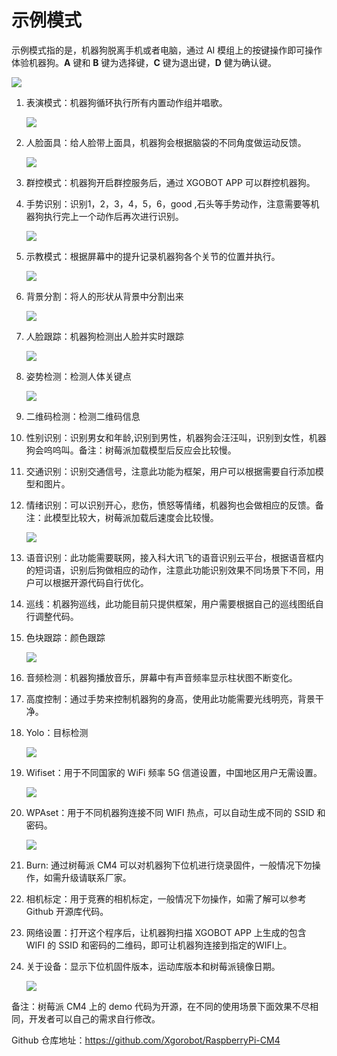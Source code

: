 ﻿---
sidebar_position: 2
sidebar_label: 示例模式
---

# 示例模式

示例模式指的是，机器狗脱离手机或者电脑，通过 AI 模组上的按键操作即可操作体验机器狗。**A** 键和 **B** 键为选择键，**C** 键为退出键，**D** 健为确认键。

![](https://wiki-media-ef.oss-cn-hongkong.aliyuncs.com//images/cm4-xgo-exmple-01.png)

1. 表演模式：机器狗循环执行所有内置动作组并唱歌。

   ![](https://wiki-media-ef.oss-cn-hongkong.aliyuncs.com//images/cm4-xgo-exmple-02.gif)

2. 人脸面具：给人脸带上面具，机器狗会根据脑袋的不同角度做运动反馈。

   ![](https://wiki-media-ef.oss-cn-hongkong.aliyuncs.com//images/cm4-xgo-exmple-03.png)

3. 群控模式：机器狗开启群控服务后，通过 XGOBOT APP 可以群控机器狗。

4. 手势识别：识别1，2，3，4，5，6，good ,石头等手势动作，注意需要等机器狗执行完上一个动作后再次进行识别。

   ![](https://wiki-media-ef.oss-cn-hongkong.aliyuncs.com//images/cm4-xgo-exmple-04.png)

5. 示教模式：根据屏幕中的提升记录机器狗各个关节的位置并执行。

   ![](https://wiki-media-ef.oss-cn-hongkong.aliyuncs.com//images/cm4-xgo-exmple-14.gif)

6. 背景分割：将人的形状从背景中分割出来

   ![](https://wiki-media-ef.oss-cn-hongkong.aliyuncs.com//images/cm4-xgo-exmple-05.png)

7. 人脸跟踪：机器狗检测出人脸并实时跟踪

   ![](https://wiki-media-ef.oss-cn-hongkong.aliyuncs.com//images/cm4-xgo-exmple-06.png)

8. 姿势检测：检测人体关键点

   ![](https://wiki-media-ef.oss-cn-hongkong.aliyuncs.com//images/cm4-xgo-exmple-07.png)

9. 二维码检测：检测二维码信息

10. 性别识别：识别男女和年龄,识别到男性，机器狗会汪汪叫，识别到女性，机器狗会呜呜叫。备注：树莓派加载模型后反应会比较慢。

11. 交通识别：识别交通信号，注意此功能为框架，用户可以根据需要自行添加模型和图片。

12. 情绪识别：可以识别开心，悲伤，愤怒等情绪，机器狗也会做相应的反馈。备注：此模型比较大，树莓派加载后速度会比较慢。

    ![](https://wiki-media-ef.oss-cn-hongkong.aliyuncs.com//images/cm4-xgo-exmple-08.png)

13. 语音识别：此功能需要联网，接入科大讯飞的语音识别云平台，根据语音框内的短词语，识别后狗做相应的动作，注意此功能识别效果不同场景下不同，用户可以根据开源代码自行优化。

14. 巡线：机器狗巡线，此功能目前只提供框架，用户需要根据自己的巡线图纸自行调整代码。

15. 色块跟踪：颜色跟踪

    ![](https://wiki-media-ef.oss-cn-hongkong.aliyuncs.com//images/cm4-xgo-exmple-09.png)

16. 音频检测：机器狗播放音乐，屏幕中有声音频率显示柱状图不断变化。

17. 高度控制：通过手势来控制机器狗的身高，使用此功能需要光线明亮，背景干净。

18. Yolo：目标检测

    ![](https://wiki-media-ef.oss-cn-hongkong.aliyuncs.com//images/cm4-xgo-exmple-10.png)

19. Wifiset：用于不同国家的 WiFi 频率 5G 信道设置，中国地区用户无需设置。

    ![](https://wiki-media-ef.oss-cn-hongkong.aliyuncs.com//images/cm4-xgo-exmple-11.png)

20. WPAset：用于不同机器狗连接不同 WIFI 热点，可以自动生成不同的 SSID 和密码。

    ![](https://wiki-media-ef.oss-cn-hongkong.aliyuncs.com//images/cm4-xgo-exmple-12.png)

21. Burn: 通过树莓派 CM4 可以对机器狗下位机进行烧录固件，一般情况下勿操作，如需升级请联系厂家。

22. 相机标定：用于竞赛的相机标定，一般情况下勿操作，如需了解可以参考 Github 开源库代码。

23. 网络设置：打开这个程序后，让机器狗扫描 XGOBOT APP 上生成的包含 WIFI 的 SSID 和密码的二维码，即可让机器狗连接到指定的WIFI上。

24. 关于设备：显示下位机固件版本，运动库版本和树莓派镜像日期。

    ![](https://wiki-media-ef.oss-cn-hongkong.aliyuncs.com//images/cm4-xgo-exmple-13.png)

备注：树莓派 CM4 上的 demo 代码为开源，在不同的使用场景下面效果不尽相同，开发者可以自己的需求自行修改。

Github 仓库地址：https://github.com/Xgorobot/RaspberryPi-CM4
